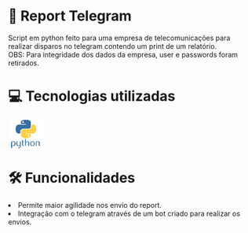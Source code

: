 # 🔭 Report Telegram

Script em python feito para uma empresa de telecomunicações para realizar disparos no telegram contendo um print de um relatório.<br>
OBS: Para integridade dos dados da empresa, user e passwords foram retirados.

# 💻 Tecnologias utilizadas
<div align="left">

  <img align="center" alt="Python" height="60" width="70" src="https://raw.githubusercontent.com/devicons/devicon/master/icons/python/python-original-wordmark.svg" >
  
</div>

# 🛠️ Funcionalidades
<li> Permite maior agilidade nos envio do report.</li>
<li> Integração com o telegram através de um bot criado para realizar os envios.</li>
